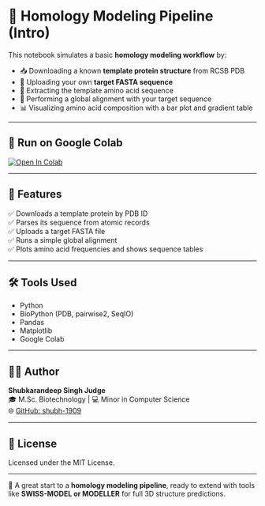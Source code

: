 # 🧬 Homology Modeling Pipeline (Intro)

This notebook simulates a basic **homology modeling workflow** by:

- 📥 Downloading a known **template protein structure** from RCSB PDB
- 📂 Uploading your own **target FASTA sequence**
- 🧬 Extracting the template amino acid sequence
- 🔬 Performing a global alignment with your target sequence
- 📊 Visualizing amino acid composition with a bar plot and gradient table

---

## 🚀 Run on Google Colab

[![Open In Colab](https://colab.research.google.com/assets/colab-badge.svg)](https://colab.research.google.com/github/shubh-1909/homology-modeling-pipeline/blob/main/Homology_Modeling_Pipeline.ipynb)

---

## 🔬 Features

✅ Downloads a template protein by PDB ID  
✅ Parses its sequence from atomic records  
✅ Uploads a target FASTA file  
✅ Runs a simple global alignment  
✅ Plots amino acid frequencies and shows sequence tables

---

## 🛠 Tools Used

- Python
- BioPython (PDB, pairwise2, SeqIO)
- Pandas
- Matplotlib
- Google Colab

---

## 👨‍💻 Author

**Shubkarandeep Singh Judge**  
🎓 M.Sc. Biotechnology | 💻 Minor in Computer Science  
🌐 [GitHub: shubh-1909](https://github.com/shubh-1909)

---

## 📜 License

Licensed under the MIT License.

---

🚀 A great start to a **homology modeling pipeline**, ready to extend with tools like **SWISS-MODEL or MODELLER** for full 3D structure predictions.
